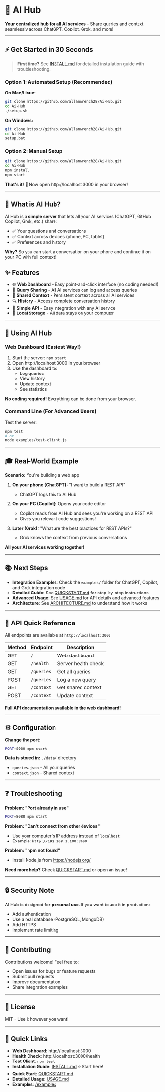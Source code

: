 # 🤖 AI Hub

**Your centralized hub for all AI services** - Share queries and context seamlessly across ChatGPT, Copilot, Grok, and more!

---

## ⚡ Get Started in 30 Seconds

> **First time?** See [INSTALL.md](INSTALL.md) for detailed installation guide with troubleshooting.

### Option 1: Automated Setup (Recommended)

**On Mac/Linux:**
```bash
git clone https://github.com/allanwrench28/Ai-Hub.git
cd Ai-Hub
./setup.sh
```

**On Windows:**
```bash
git clone https://github.com/allanwrench28/Ai-Hub.git
cd Ai-Hub
setup.bat
```

### Option 2: Manual Setup

```bash
git clone https://github.com/allanwrench28/Ai-Hub.git
cd Ai-Hub
npm install
npm start
```

**That's it!** 🎉 Now open http://localhost:3000 in your browser!

---

## 🎯 What is AI Hub?

AI Hub is a **simple server** that lets all your AI services (ChatGPT, GitHub Copilot, Grok, etc.) share:
- ✅ Your questions and conversations
- ✅ Context across devices (phone, PC, tablet)
- ✅ Preferences and history

**Why?** So you can start a conversation on your phone and continue it on your PC with full context!

## ✨ Features

- 🌐 **Web Dashboard** - Easy point-and-click interface (no coding needed!)
- 🔄 **Query Sharing** - All AI services can log and access queries
- 📝 **Shared Context** - Persistent context across all AI services
- 🔍 **History** - Access complete conversation history
- 🚀 **Simple API** - Easy integration with any AI service
- 💾 **Local Storage** - All data stays on your computer

---

## 🚀 Using AI Hub

### Web Dashboard (Easiest Way!)

1. Start the server: `npm start`
2. Open http://localhost:3000 in your browser
3. Use the dashboard to:
   - Log queries
   - View history
   - Update context
   - See statistics

**No coding required!** Everything can be done from your browser.

### Command Line (For Advanced Users)

Test the server:
```bash
npm test
# or
node examples/test-client.js
```

---

## 🎓 Real-World Example

**Scenario:** You're building a web app

1. **On your phone (ChatGPT):** "I want to build a REST API"
   - ChatGPT logs this to AI Hub
   
2. **On your PC (Copilot):** Opens your code editor
   - Copilot reads from AI Hub and sees you're working on a REST API
   - Gives you relevant code suggestions!

3. **Later (Grok):** "What are the best practices for REST APIs?"
   - Grok knows the context from previous conversations

**All your AI services working together!**

---

## 📚 Next Steps

- **Integration Examples**: Check the `examples/` folder for ChatGPT, Copilot, and Grok integration code
- **Detailed Guide**: See [QUICKSTART.md](QUICKSTART.md) for step-by-step instructions
- **Advanced Usage**: See [USAGE.md](USAGE.md) for API details and advanced features
- **Architecture**: See [ARCHITECTURE.md](ARCHITECTURE.md) to understand how it works

---

## 🔌 API Quick Reference

All endpoints are available at `http://localhost:3000`

| Method | Endpoint | Description |
|--------|----------|-------------|
| GET | `/` | Web dashboard |
| GET | `/health` | Server health check |
| GET | `/queries` | Get all queries |
| POST | `/queries` | Log a new query |
| GET | `/context` | Get shared context |
| POST | `/context` | Update context |

**Full API documentation available in the web dashboard!**

---

## ⚙️ Configuration

**Change the port:**
```bash
PORT=8080 npm start
```

**Data is stored in:** `./data/` directory
- `queries.json` - All your queries
- `context.json` - Shared context

---

## ❓ Troubleshooting

**Problem: "Port already in use"**
```bash
PORT=8080 npm start
```

**Problem: "Can't connect from other devices"**
- Use your computer's IP address instead of `localhost`
- Example: `http://192.168.1.100:3000`

**Problem: "npm not found"**
- Install Node.js from https://nodejs.org/

**Need more help?** Check [QUICKSTART.md](QUICKSTART.md) or open an issue!

---

## 🔒 Security Note

AI Hub is designed for **personal use**. If you want to use it in production:
- Add authentication
- Use a real database (PostgreSQL, MongoDB)
- Add HTTPS
- Implement rate limiting

---

## 🤝 Contributing

Contributions welcome! Feel free to:
- Open issues for bugs or feature requests
- Submit pull requests
- Improve documentation
- Share integration examples

---

## 📄 License

MIT - Use it however you want!

---

## 🌟 Quick Links

- **Web Dashboard**: http://localhost:3000
- **Health Check**: http://localhost:3000/health
- **Test Client**: `npm test`
- **Installation Guide**: [INSTALL.md](INSTALL.md) ⭐ Start here!
- **Quick Start**: [QUICKSTART.md](QUICKSTART.md)
- **Detailed Usage**: [USAGE.md](USAGE.md)
- **Examples**: [/examples](./examples)
